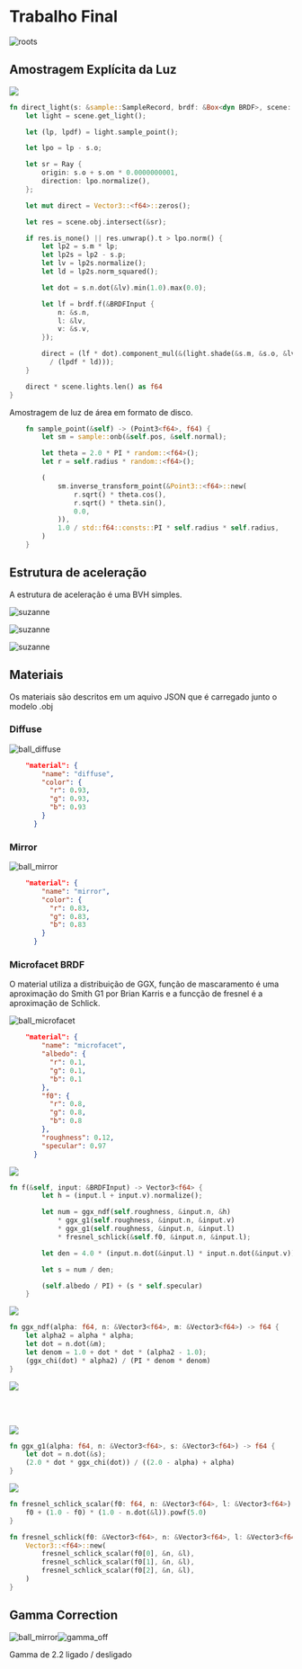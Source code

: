 # Trabalho Final

![roots](images/roots_4h_256spp.png)

## Amostragem Explícita da Luz

<img src="https://render.githubusercontent.com/render/math?math=\LARGE L(x, \omega_{o}) = \int_{x' \in R} g(x, x')f(x, \omega_{i}, \omega_{o})L_{e}(x', \omega_{i})\cos\theta \frac{\cos\theta'}{p(x')\|x' - x\|^2}">

```rust
fn direct_light(s: &sample::SampleRecord, brdf: &Box<dyn BRDF>, scene: &Scene) -> Vector3<f64> {
    let light = scene.get_light();

    let (lp, lpdf) = light.sample_point();

    let lpo = lp - s.o;

    let sr = Ray {
        origin: s.o + s.on * 0.0000000001,
        direction: lpo.normalize(),
    };

    let mut direct = Vector3::<f64>::zeros();

    let res = scene.obj.intersect(&sr);

    if res.is_none() || res.unwrap().t > lpo.norm() {
        let lp2 = s.m * lp;
        let lp2s = lp2 - s.p;
        let lv = lp2s.normalize();
        let ld = lp2s.norm_squared();

        let dot = s.n.dot(&lv).min(1.0).max(0.0);

        let lf = brdf.f(&BRDFInput {
            n: &s.n,
            l: &lv,
            v: &s.v,
        });

        direct = (lf * dot).component_mul(&(light.shade(&s.m, &s.o, &lv) 
          / (lpdf * ld)));
    }

    direct * scene.lights.len() as f64
}
```

Amostragem de luz de área em formato de disco.

```rust
    fn sample_point(&self) -> (Point3<f64>, f64) {
        let sm = sample::onb(&self.pos, &self.normal);

        let theta = 2.0 * PI * random::<f64>();
        let r = self.radius * random::<f64>();

        (
            sm.inverse_transform_point(&Point3::<f64>::new(
                r.sqrt() * theta.cos(),
                r.sqrt() * theta.sin(),
                0.0,
            )),
            1.0 / std::f64::consts::PI * self.radius * self.radius,
        )
    }
```

## Estrutura de aceleração

A estrutura de aceleração é uma BVH simples.

![suzanne](images/suzanne_bvh.png)

![suzanne](images/random_tri_bvh.png)

![suzanne](images/roots_bvh.png)


## Materiais

Os materiais são descritos em um aquivo JSON que é carregado junto o modelo .obj

### Diffuse

![ball_diffuse](images/ball_diffuse.png)

```json
    "material": {
        "name": "diffuse",
        "color": {
          "r": 0.93,
          "g": 0.93,
          "b": 0.93
        }
      }
```

### Mirror

![ball_mirror](images/ball_mirror.png)

```json
    "material": {
        "name": "mirror",
        "color": {
          "r": 0.83,
          "g": 0.83,
          "b": 0.83
        }
      }
```

### Microfacet BRDF

O material utiliza a distribuição de GGX, função de mascaramento é uma aproximação do Smith G1 por Brian Karris e a funcção de fresnel é a aproximação de Schlick.

![ball_microfacet](images/ball_microfacet.png)


```json
    "material": {
        "name": "microfacet",
        "albedo": {
          "r": 0.1,
          "g": 0.1,
          "b": 0.1
        },
        "f0": {
          "r": 0.8,
          "g": 0.8,
          "b": 0.8
        },
        "roughness": 0.12,
        "specular": 0.97
      }
```


<img src="https://render.githubusercontent.com/render/math?math=\LARGE f_{spec} = \frac{F(h,l)G_{2}(l,v,h)D(h)}{4|n \cdot l||n \cdot v|}">

```rust
fn f(&self, input: &BRDFInput) -> Vector3<f64> {
        let h = (input.l + input.v).normalize();

        let num = ggx_ndf(self.roughness, &input.n, &h)
            * ggx_g1(self.roughness, &input.n, &input.v)
            * ggx_g1(self.roughness, &input.n, &input.l)
            * fresnel_schlick(&self.f0, &input.n, &input.l);

        let den = 4.0 * (input.n.dot(&input.l) * input.n.dot(&input.v));

        let s = num / den;

        (self.albedo / PI) + (s * self.specular)
    }
```

<img src="https://render.githubusercontent.com/render/math?math=\Large D(m) = \frac{\chi^%2B(n \cdot m)\alpha^2}{\pi(1 %2B (n \cdot m)^2(\alpha^2 - 1))^2}">


```rust
fn ggx_ndf(alpha: f64, n: &Vector3<f64>, m: &Vector3<f64>) -> f64 {
    let alpha2 = alpha * alpha;
    let dot = n.dot(&m);
    let denom = 1.0 + dot * dot * (alpha2 - 1.0);
    (ggx_chi(dot) * alpha2) / (PI * denom * denom)
}
```

<img src="https://render.githubusercontent.com/render/math?math=\Large G_{1}(s) \approx \frac{2(n \cdot s)}{(n \cdot s)(2-\alpha)+\alpha}">

<br><br>

<img src="https://render.githubusercontent.com/render/math?math=\Large G_{2} = G_{1}(\alpha,n,v)G_{1}(\alpha,n,l)">

```rust
fn ggx_g1(alpha: f64, n: &Vector3<f64>, s: &Vector3<f64>) -> f64 {
    let dot = n.dot(&s);
    (2.0 * dot * ggx_chi(dot)) / ((2.0 - alpha) + alpha)
}
```

<img src="https://render.githubusercontent.com/render/math?math=\Large F(n,l) \approx F_{0} %2B (1 - F_{0})(1-(n \cdot l)^%2B)^5">

```rust
fn fresnel_schlick_scalar(f0: f64, n: &Vector3<f64>, l: &Vector3<f64>) -> f64 {
    f0 + (1.0 - f0) * (1.0 - n.dot(&l)).powf(5.0)
}

fn fresnel_schlick(f0: &Vector3<f64>, n: &Vector3<f64>, l: &Vector3<f64>) -> Vector3<f64> {
    Vector3::<f64>::new(
        fresnel_schlick_scalar(f0[0], &n, &l),
        fresnel_schlick_scalar(f0[1], &n, &l),
        fresnel_schlick_scalar(f0[2], &n, &l),
    )
}
```

## Gamma Correction

![ball_mirror](images/ball_mirror.png)![gamma_off](images/gamma_off.png)

Gamma de 2.2 ligado / desligado

